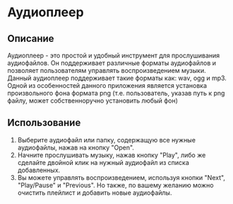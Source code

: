 # Аудиоплеер

## Описание

Аудиоплеер - это простой и удобный инструмент для прослушивания аудиофайлов. Он поддерживает различные форматы аудиофайлов и позволяет пользователям управлять воспроизведением музыки. Данный аудиоплеер поддерживает такие форматы как: wav, ogg и mp3. Одной из особенностей данного приложения является установка произвольного фона формата png (т.е. пользователь, указав путь к png файлу, может собственноручно установить любый фон)

## Использование

1. Выберите аудиофайл или папку, содержащую все нужные аудиофайлы, нажав на кнопку "Open".
2. Начните прослушивать музыку, нажав кнопку "Play", либо же сделайте двойной клик на нужный аудиофайл из списка добавленных.
3. Вы можете управлять воспроизведением, используя кнопки "Next", "Play/Pause" и "Previous". Но также, по вашему желанию можно очистить плейлист и добавить новые аудиофайлы.

